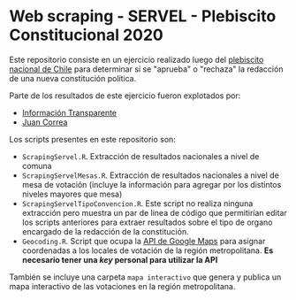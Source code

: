 Web scraping - SERVEL - Plebiscito Constitucional 2020
======================================================
  
Este repositorio consiste en un ejercicio realizado luego del [plebiscito nacional de Chile](https://www.plebiscitonacional2020.cl/) para determinar si se "aprueba" o "rechaza" la redacción de una nueva constitución política.

Parte de los resultados de este ejercicio fueron explotados por:
  
  - [Información Transparente](http://informaciontransparente.com/plebiscito-transparente/)
  - [Juan Correa](https://twitter.com/Juanizio_C/status/1322177069741182976)

Los scripts presentes en este repositorio son:
  
  - `ScrapingServel.R`. Extracción de resultados nacionales a nivel de comuna
  - `ScrapingServelMesas.R`. Extracción de resultados nacionales a nivel de mesa de votación (incluye la información para agregar por los distintos niveles mayores que mesa)
  - `ScrapingServelTipoConvencion.R`. Este script no realiza ninguna extracción pero muestra un par de linea de código que permitirían editar los scripts anteriores para extraer resultados sobre el tipo de organo encargado de la redacción de la constitución.
  - `Geocoding.R`. Script que ocupa la [API de Google Maps](https://developers.google.com/maps/documentation/geocoding/overview) para asignar coordenadas a los locales de votación de la región metropolitana. **Es necesario tener una _key_ personal para utilizar la API**
  
También se incluye una carpeta `mapa interactivo` que genera y publica un mapa interactivo de las votaciones en la región metropolitana.
